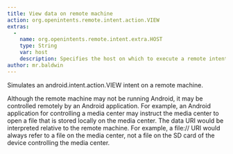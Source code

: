 ```yaml
---
title: View data on remote machine
action: org.openintents.remote.intent.action.VIEW
extras:
  - 
    name: org.openintents.remote.intent.extra.HOST
    type: String
    var: host
    description: Specifies the host on which to execute a remote intent.
author: mr.baldwin  
---
```

Simulates an android.intent.action.VIEW intent on a remote machine.

Although the remote machine may not be running Android, it may be controlled remotely by an Android application. 
For example, an Android application for controlling a media center may instruct the media center to open a file that is stored locally on the media center. 
The data URI would be interpreted relative to the remote machine. For example, a file:// URI would always refer to a file on the media center, not a file on the SD card of the device controlling the media center.
